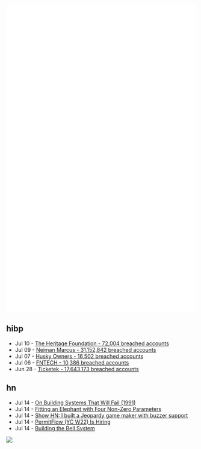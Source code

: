 ![Metrics](https://raw.githubusercontent.com/phixion/phixion/master/metrics.svg)

## hibp

<!--
for https://github.com/phixion/phixion/blob/main/.github/workflows/feeds.yml
-->
<!--START_SECTION:haveibeenpwnd-->
- Jul 10 - [The Heritage Foundation - 72,004 breached accounts](https://haveibeenpwned.com/PwnedWebsites#TheHeritageFoundation)
- Jul 09 - [Neiman Marcus - 31,152,842 breached accounts](https://haveibeenpwned.com/PwnedWebsites#NeimanMarcus)
- Jul 07 - [Husky Owners - 16,502 breached accounts](https://haveibeenpwned.com/PwnedWebsites#HuskyOwners)
- Jul 06 - [FNTECH - 10,386 breached accounts](https://haveibeenpwned.com/PwnedWebsites#RobloxDeveloperConference2024)
- Jun 28 - [Ticketek - 17,643,173 breached accounts](https://haveibeenpwned.com/PwnedWebsites#Ticketek)
<!--END_SECTION:haveibeenpwnd-->

## hn

<!--
for https://github.com/phixion/phixion/blob/main/.github/workflows/feeds.yml
-->
<!--START_SECTION:hn-->
- Jul 14 - [On Building Systems That Will Fail (1991)](http://larch-www.lcs.mit.edu:8001/~corbato/turing91/)
- Jul 14 - [Fitting an Elephant with Four Non-Zero Parameters](https://arxiv.org/abs/2407.07909)
- Jul 14 - [Show HN: I built a Jeopardy game maker with buzzer support](https://buzzinga.io/)
- Jul 14 - [PermitFlow (YC W22) Is Hiring](https://jobs.ashbyhq.com/permitflow?departmentId=d33195eb-8978-4439-abc6-5a8a072de808)
- Jul 14 - [Building the Bell System](https://www.construction-physics.com/p/building-the-bell-system)
<!--END_SECTION:hn-->

<!--
for https://yhype.me
-->
![](https://hit.yhype.me/github/profile?user_id=13013670)
